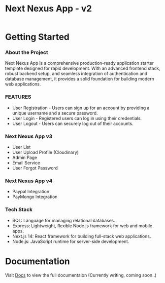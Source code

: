 # Next Nexus App - v2

<a aria-label="License" href="https://github.com/Chysev/next-nexus-app/blob/main/README.md"><img alt="" src="https://img.shields.io/npm/l/next.svg?style=for-the-badge&labelColor=000000"></a>

# Getting Started

### About the Project

Next Nexus App is a comprehensive production-ready application starter template designed for rapid development. With an advanced frontend stack, robust backend setup, and seamless integration of authentication and database management, it provides a solid foundation for building modern web applications.

### FEATURES

- User Registration - Users can sign up for an account by providing a unique username and a secure password.
- User Login - Registered users can log in using their credentials.
- User Logout - Users can securely log out of their accounts.

### Next Nexus App v3

- User List
- User Upload Profile (Cloudinary)
- Admin Page
- Email Service
- User Forgot Password

### Next Nexus App v4

- Paypal Integration
- PayMongo Integration

### Tech Stack

- SQL: Language for managing relational databases.
- Express: Lightweight, flexible Node.js framework for web and mobile apps.
- Next.js 14: React framework for building full-stack web applications.
- Node.js: JavaScript runtime for server-side development.

# Documentation

Visit [Docs] to view the full documentaion (Currently writing, coming soon..)

[Docs]: https://github.com/Chysev/next-nexus-app
